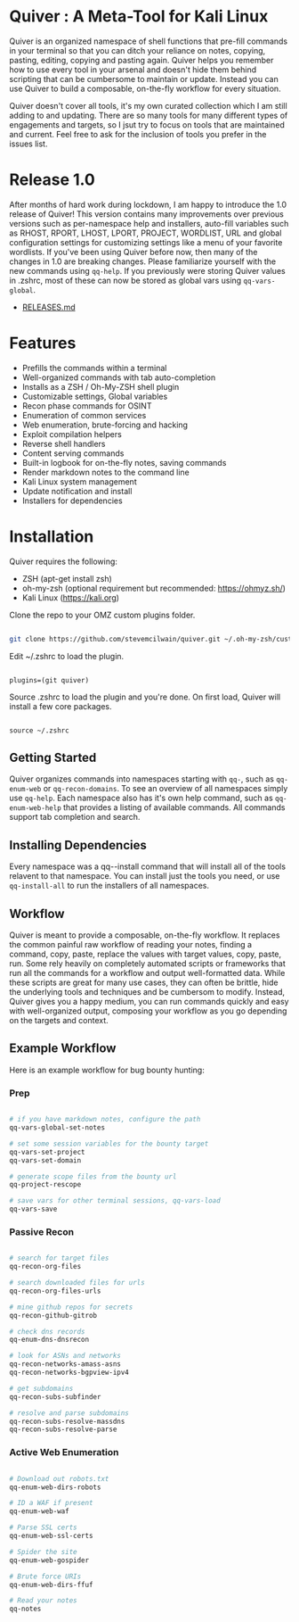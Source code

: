 # Quiver : A Meta-Tool for Kali Linux

Quiver is an organized namespace of shell functions that pre-fill commands in your terminal so that you can ditch your reliance on notes, copying, pasting, editing, copying and pasting again. Quiver helps you remember how to use every tool in your arsenal and doesn't hide them behind scripting that can be cumbersome to maintain or update. Instead you can use Quiver to build a composable, on-the-fly workflow for every situation. 

Quiver doesn't cover all tools, it's my own curated collection which I am still adding to and updating. There are so many tools for many different types of engagements and targets, so I jsut try to focus on tools that are maintained and current. Feel free to ask for the inclusion of tools you prefer in the issues list.

# Release 1.0 

After months of hard work during lockdown, I am happy to introduce the 1.0 release of Quiver! This version contains many improvements over previous versions such as per-namespace help and installers, auto-fill variables such as RHOST, RPORT, LHOST, LPORT, PROJECT, WORDLIST, URL and global configuration settings for customizing settings like a menu of your favorite wordlists. If you've been using Quiver before now, then many of the changes in 1.0 are breaking changes. Please familiarize yourself with the new commands using `qq-help`. If you previously were storing Quiver values in .zshrc, most of these can now be stored as global vars using `qq-vars-global`. 

* [RELEASES.md](RELEASES.md)

# Features

* Prefills the commands within a terminal
* Well-organized commands with tab auto-completion
* Installs as a ZSH / Oh-My-ZSH shell plugin
* Customizable settings, Global variables
* Recon phase commands for OSINT
* Enumeration of common services
* Web enumeration, brute-forcing and hacking
* Exploit compilation helpers
* Reverse shell handlers
* Content serving commands
* Built-in logbook for on-the-fly notes, saving commands
* Render markdown notes to the command line
* Kali Linux system management
* Update notification and install
* Installers for dependencies

# Installation

Quiver requires the following:

* ZSH (apt-get install zsh)
* oh-my-zsh (optional requirement but recommended: https://ohmyz.sh/)
* Kali Linux (https://kali.org)

Clone the repo to your OMZ custom plugins folder.

```bash

git clone https://github.com/stevemcilwain/quiver.git ~/.oh-my-zsh/custom/plugins/quiver

```
Edit ~/.zshrc to load the plugin.

```

plugins=(git quiver)

```

Source .zshrc to load the plugin and you're done. On first load, Quiver will install a few core packages.

```

source ~/.zshrc

```

## Getting Started

Quiver organizes commands into namespaces starting with `qq-`, such as `qq-enum-web` or `qq-recon-domains`.
To see an overview of all namespaces simply use `qq-help`. Each namespace also has it's own help command, such as `qq-enum-web-help` that provides a listing of available commands. All commands support tab completion and search. 

## Installing Dependencies

Every namespace was a qq-<namespace>-install command that will install all of the tools relavent to that namespace. You can install just the tools you need, or use `qq-install-all` to run the installers of all namespaces.

## Workflow

Quiver is meant to provide a composable, on-the-fly workflow. It replaces the common painful raw workflow of reading your notes, finding a command, copy, paste, replace the values with target values, copy, paste, run. Some rely heavily on completely automated scripts or frameworks that run all the commands for a workflow and output well-formatted data. While these scripts are great for many use cases, they can often be brittle, hide the underlying tools and techniques and be cumbersom to modify. Instead, Quiver gives you a happy medium, you can run commands quickly and easy with well-organized output, composing your workflow as you go depending on the targets and context. 

## Example Workflow

Here is an example workflow for bug bounty hunting:

### Prep

```bash

# if you have markdown notes, configure the path 
qq-vars-global-set-notes

# set some session variables for the bounty target 
qq-vars-set-project 
qq-vars-set-domain 

# generate scope files from the bounty url
qq-project-rescope

# save vars for other terminal sessions, qq-vars-load
qq-vars-save

```

### Passive Recon

```bash

# search for target files
qq-recon-org-files

# search downloaded files for urls
qq-recon-org-files-urls

# mine github repos for secrets
qq-recon-github-gitrob

# check dns records
qq-enum-dns-dnsrecon

# look for ASNs and networks
qq-recon-networks-amass-asns
qq-recon-networks-bgpview-ipv4

# get subdomains
qq-recon-subs-subfinder

# resolve and parse subdomains
qq-recon-subs-resolve-massdns
qq-recon-subs-resolve-parse

```

### Active Web Enumeration

```bash

# Download out robots.txt
qq-enum-web-dirs-robots

# ID a WAF if present
qq-enum-web-waf

# Parse SSL certs
qq-enum-web-ssl-certs

# Spider the site
qq-enum-web-gospider

# Brute force URIs
qq-enum-web-dirs-ffuf

# Read your notes
qq-notes

```

